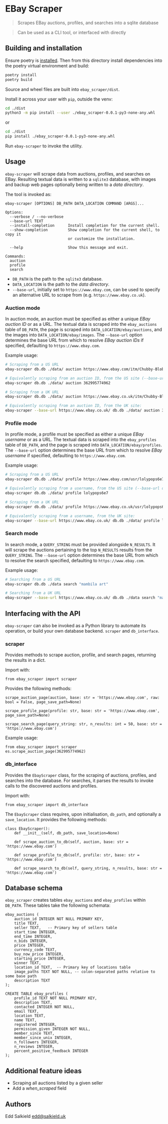 # EBay Scraper

> Scrapes EBay auctions, profiles, and searches into a sqlite database

> Can be used as a CLI tool, or interfaced with directly

## Building and installation

Ensure poetry is [installed](https://python-poetry.org/docs/#installation).  Then from this directory install dependencies into the poetry virtual environment and build:

```bash
poetry install
poetry build
```

Source and wheel files are built into `ebay_scraper/dist`.

Install it across your user with `pip`, outside the venv:
```bash
cd ./dist
python3 -m pip install --user ./ebay_scraper-0.0.1-py3-none-any.whl
```

or

```bash
cd ./dist
pip install ./ebay_scraper-0.0.1-py3-none-any.whl
```

Run `ebay-scraper` to invoke the utility.

## Usage

`ebay-scraper` will scrape data from auctions, profiles, and searches on EBay.  Resulting textual data is written to a `sqlite3` database, with images and backup web pages optionally being written to a _data directory_.

The tool is invoked as:

```
ebay-scraper [OPTIONS] DB_PATH DATA_LOCATION COMMAND [ARGS]...

Options:
  --verbose / --no-verbose
  --base-url TEXT
  --install-completion      Install completion for the current shell.
  --show-completion         Show completion for the current shell, to copy it
                            or customize the installation.

  --help                    Show this message and exit.

Commands:
  auction
  profile
  search
```

* `DB_PATH` is the path to the `sqlite3` database.
* `DATA_LOCATION` is the path to the _data directory_.
* `--base-url`, initially set to `https://www.ebay.com`, can be used to specify an alternative URL to scrape from (e.g. `https://www.ebay.co.uk`).

### Auction mode
In auction mode, an auction must be specified as either a unique _EBay auction ID_ or as a URL.  The textual data is scraped into the `ebay_auctions` table of `DB_PATH`, the page is scraped into `DATA_LOCATION/ebay/auctions`, and the images into `DATA_LOCATION/ebay/images`.  The `--base-url` option determines the base URL from which to resolve _EBay auction IDs_ if specified, defaulting to `https://www.ebay.com`.

Example usage:

```bash
# Scraping from a US URL
ebay-scraper db.db ./data/ auction https://www.ebay.com/itm/Chubby-Blob-Seal-Plush-Toy-Animal-Cute-Ocean-Pillow-Pet-Stuffed-Doll-Kids-Gift/362995774962?hash=item54843bf5f2:g:euoAAOSwmnFd50KP

# Equivalently scraping from an auction ID, from the US site (--base-url defaults to https://www.ebay.com):
ebay-scraper db.db ./data/ auction 362995774962

# Scraping from a UK URL
ebay-scraper db.db ./data/ auction https://www.ebay.co.uk/itm/Chubby-Blob-Seal-Plush-Toy-Animal-Cute-Ocean-Pillow-Pet-Stuffed-Doll-Kids-Gift/362995774962?hash=item54843bf5f2:g:euoAAOSwmnFd50KP

# Equivalently scraping from an auction ID, from the UK site:
ebay-scraper --base-url https://www.ebay.co.uk/ db.db ./data/ auction 362995774962
```

### Profile mode
In profile mode, a profile must be specified as either a unique _EBay username_ or as a URL.  The textual data is scraped into the `ebay_profiles` table of `DB_PATH`, and the page is scraped into `DATA_LOCATION/ebay/profiles`.  The `--base-url` option determines the base URL from which to resolve _EBay username_ if specified, defaulting to `https://www.ebay.com`.

Example usage:

```bash
# Scraping from a US URL
ebay-scraper db.db ./data/ profile https://www.ebay.com/usr/lolypops6e7

# Equivalently scraping from a username, from the US site (--base-url defaults to https://www.ebay.com):
ebay-scraper db.db ./data/ profile lolypops6e7

# Scraping from a UK URL
ebay-scraper db.db ./data/ profile https://www.ebay.co.uk/usr/lolypops6e7

# Equivalently scraping from a username, from the UK site:
ebay-scraper --base-url https://www.ebay.co.uk/ db.db ./data/ profile lolypops6e7
```

### Search mode
In search mode, a `QUERY_STRING` must be provided alongside `N_RESULTS`.  It will scrape the auctions pertaining to the top `N_RESULTS` results from the `QUERY_STRING`.  The `--base-url` option determines the base URL from which to resolve the search specified, defaulting to `https://www.ebay.com`.

Example usage:
```bash
# Searching from a US URL
ebay-scraper db.db ./data search "mambila art"

# Searching from a UK URL
ebay-scraper --base-url https://www.ebay.co.uk/ db.db ./data search "mambila art"
```

## Interfacing with the API
`ebay-scraper` can also be invoked as a Python library to automate its operation, or build your own database backend.  `scraper` and `db_interface`.

### scraper
Provides methods to scrape auction, profile, and search pages, returning the results in a dict.

Import with:

```python3
from ebay_scraper import scraper
```

Provides the following methods:

`scrape_auction_page(auction, base: str = 'https://www.ebay.com', raw: bool = False, page_save_path=None)`

`scrape_profile_page(profile: str, base: str = 'https://www.ebay.com', page_save_path=None)`

`scrape_search_page(query_string: str, n_results: int = 50, base: str = 'https://www.ebay.com')`

Example usage:

```python3
from ebay_scraper import scraper
es.scrape_auction_page(362995774962)
```

### db_interface
Provides the `EbayScraper` class, for the scraping of auctions, profiles, and searches into the database.  For searches, it parses the results to invoke calls to the discovered auctions and profiles.

Import with:

```python3
from ebay_scraper import db_interface
```

The `EbayScraper` class requires, upon initialisation, `db_path`, and optionally a `save_location`.  It provides the following methods:

```python3
class EbayScraper():
    def __init__(self, db_path, save_location=None)
    
    def scrape_auction_to_db(self, auction, base: str = 'https://www.ebay.com')
    
    def scrape_profile_to_db(self, profile: str, base: str = 'https://www.ebay.com')
    
    def scrape_search_to_db(self, query_string, n_results, base: str = 'https://www.ebay.com') 
```

## Database schema
`ebay_scraper` creates tables `ebay_auctions` and `ebay_profiles` within `DB_PATH`.  These tables take the following schemata:

```
ebay_auctions (
    auction_id INTEGER NOT NULL PRIMARY KEY,
    title TEXT,
    seller TEXT,   -- Primary key of sellers table
    start_time INTEGER,
    end_time INTEGER,
    n_bids INTEGER,
    price INTEGER,
    currency_code TEXT,
    buy_now_price INTEGER,
    starting_price INTEGER,
    winner TEXT,
    location_id TEXT,  -- Primary key of locations table
    image_paths TEXT NOT NULL, -- colon-separated paths relative to some base path
    description TEXT
);

CREATE TABLE ebay_profiles (
    profile_id TEXT NOT NULL PRIMARY KEY,
    description TEXT,
    contacted INTEGER NOT NULL,
    email TEXT,
    location TEXT,
    name TEXT,
    registered INTEGER,
    permission_given INTEGER NOT NULL,
    member_since TEXT,
    member_since_unix INTEGER,
    n_followers INTEGER,
    n_reviews INTEGER,
    percent_positive_feedback INTEGER
);
```

## Additional feature ideas
* Scraping all auctions listed by a given seller
* Add a _when_scraped_ field

## Authors
Edd Salkield <edd@salkield.uk>

